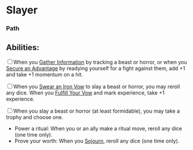 # Slayer
### Path


## Abilities:
<input type="checkbox" />When you [Gather Information](ironsworn/moves/adventure/gather_information) by tracking a beast or horror, or when you [Secure an Advantage](ironsworn/moves/adventure/secure_an_advantage) by readying yourself for a fight against them, add +1 and take +1 momentum on a hit.

<input type="checkbox" />When you [Swear an Iron Vow](ironsworn/moves/quest/swear_an_iron_vow) to slay a beast or horror, you may reroll any dice. When you [Fulfill Your Vow](ironsworn/moves/quest/fulfill_your_vow) and mark experience, take +1 experience.

<input type="checkbox" />When you slay a beast or horror (at least formidable), you may take a trophy and choose one.

  * Power a ritual: When you or an ally make a ritual move, reroll any dice (one time only).
  * Prove your worth: When you [Sojourn](ironsworn/moves/relationship/sojourn), reroll any dice (one time only).

